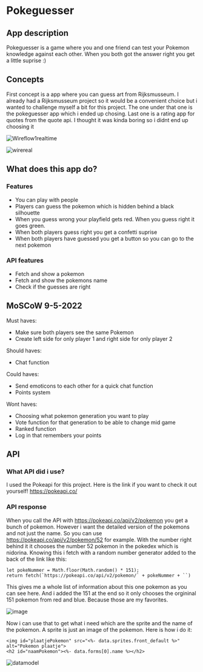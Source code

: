 
# Pokeguesser

## App description

Pokeguesser is a game where you and one friend can test your Pokemon knowledge against each other. When you both got the answer right you get a little suprise :)

## Concepts

First concept is a app where you can guess art from Rijksmusseum. I already had a Rijksmusseum project so it would be a convenient choice but i wanted to challenge myself a bit for this project. The one under that one is the pokeguesser app which i ended up chosing. Last one is a rating app for quotes from the quote api. I thought it was kinda boring so i didnt end up choosing it

![Wireflow1realtime](https://user-images.githubusercontent.com/43068118/165269342-7473c453-d7a2-4b18-8f07-dab593e3d488.jpg)

![wirereal](https://user-images.githubusercontent.com/43068118/165269323-a2a5b1ef-ebcb-4627-8fe6-ba7eeb580fd1.png)

## What does this app do?

### Features

- You can play with people
- Players can guess the pokemon which is hidden behind a black silhouette
- When you guess wrong your playfield gets red. When you guess right it goes green.
- When both players guess right you get a confetti suprise
- When both players have guessed you get a button so you can go to the next pokemon

### API features

- Fetch and show a pokemon
- Fetch and show the pokemons name
- Check if the guesses are right

## MoSCoW 9-5-2022

Must haves:
- Make sure both players see the same Pokemon
- Create left side for only player 1 and right side for only player 2

Should haves:
- Chat function

Could haves:
- Send emoticons to each other for a quick chat function
- Points system

Wont haves:
- Choosing what pokemon generation you want to play
- Vote function for that generation to be able to change mid game
- Ranked function
- Log in that remembers your points

## API

### What API did i use?

I used the Pokeapi for this project. Here is the link if you want to check it out yourself! https://pokeapi.co/

### API response

When you call the API with https://pokeapi.co/api/v2/pokemon you get a bunch of pokemon. However i want the detailed version of the pokemons and not just the name. So you can use https://pokeapi.co/api/v2/pokemon/52 for example. With the number right behind it it chooses the number 52 pokemon in the pokedex which is nidorina. Knowing this i fetch with a random number generator added to the back of the link like this:

```
let pokeNummer = Math.floor(Math.random() * 151);
return fetch(`https://pokeapi.co/api/v2/pokemon/` + pokeNummer + ``)
```

This gives me a whole list of information about this one pokemon as you can see here. And i added the 151 at the end so it only chooses the orgininal 151 pokemon from red and blue. Because those are my favorites.


![image](https://user-images.githubusercontent.com/43068118/167409208-2070b072-d204-4421-86c2-0a3548ace2a8.png)


Now i can use that to get what i need which are the sprite and the name of the pokemon. A sprite is just an image of the pokemon. Here is how i do it:

```
<img id="plaatjePokemon" src="<%- data.sprites.front_default %>" alt="Pokemon plaatje">
<h2 id="naamPokemon"><%- data.forms[0].name %></h2>
```









![datamodel](https://user-images.githubusercontent.com/43068118/165272617-6afd4223-867e-47fa-8d16-407d7dc80efe.jpg)
